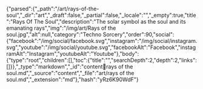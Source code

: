 {"parsed":{"_path":"/art/rays-of-the-soul","_dir":"art","_draft":false,"_partial":false,"_locale":"","_empty":true,"title":"Rays Of The Soul","description":"The solar symbol as the soul and its emanating rays","img":"/img/art/Rays of the soul.jpg","alt":null,"category":"Techno Sorcery","order":90,"social":{"facebook":"/img/social/facebook.svg","instagram":"/img/social/instagram.svg","youtube":"/img/social/youtube.svg","facebookAlt":"Facebook","instagramAlt":"Instagram","youtubeAlt":"Youtube"},"body":{"type":"root","children":[],"toc":{"title":"","searchDepth":2,"depth":2,"links":[]}},"_type":"markdown","_id":"content:art:rays of the soul.md","_source":"content","_file":"art/rays of the soul.md","_extension":"md"},"hash":"yRz6K90WdF"}